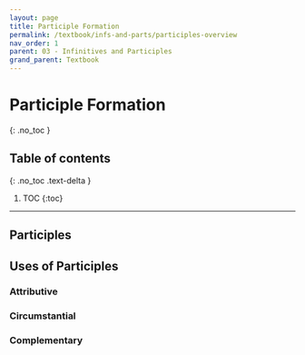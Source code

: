 ```yaml
---
layout: page
title: Participle Formation
permalink: /textbook/infs-and-parts/participles-overview
nav_order: 1
parent: 03 - Infinitives and Participles
grand_parent: Textbook
---
```


# Participle Formation
{: .no_toc }

## Table of contents
{: .no_toc .text-delta }

1. TOC
{:toc}

***

## Participles

## Uses of Participles

### Attributive

### Circumstantial

### Complementary
